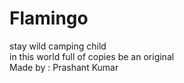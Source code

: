 # Flamingo
stay wild camping child
<br>
in this world full of copies be an original
<br>
Made by : Prashant Kumar
